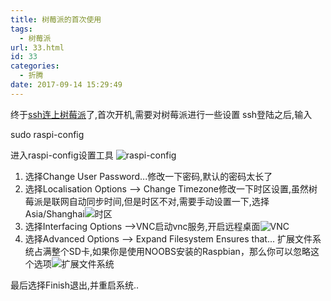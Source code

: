 ```yaml
---
title: 树莓派的首次使用
tags:
  - 树莓派
url: 33.html
id: 33
categories:
  - 折腾
date: 2017-09-14 15:29:49
---
```


终于[ssh连上树莓派](https://sowevo.com/%e6%a0%91%e8%8e%93%e6%b4%be%e8%a3%85%e7%b3%bb%e7%bb%9f.html)了,首次开机,需要对树莓派进行一些设置 ssh登陆之后,输入

sudo raspi-config

进入raspi-config设置工具 ![raspi-config](https://up.sowevo.com/history/59ba27934b756.png)

1.  选择Change User Password...修改一下密码,默认的密码太长了
2.  选择Localisation Options --> Change Timezone修改一下时区设置,虽然树莓派是联网自动同步时间,但是时区不对,需要手动设置一下,选择Asia/Shanghai![时区](https://up.sowevo.com/history/59ba29b80f93f.png)
3.  选择Interfacing Options -->VNC启动vnc服务,开启远程桌面![VNC](https://up.sowevo.com/history/59ba2db359497.png)
4.  选择Advanced Options --> Expand Filesystem Ensures that... 扩展文件系统占满整个SD卡,如果你是使用NOOBS安装的Raspbian，那么你可以忽略这个选项![扩展文件系统](https://up.sowevo.com/history/59ba2fa602911.png)

最后选择Finish退出,并重启系统..